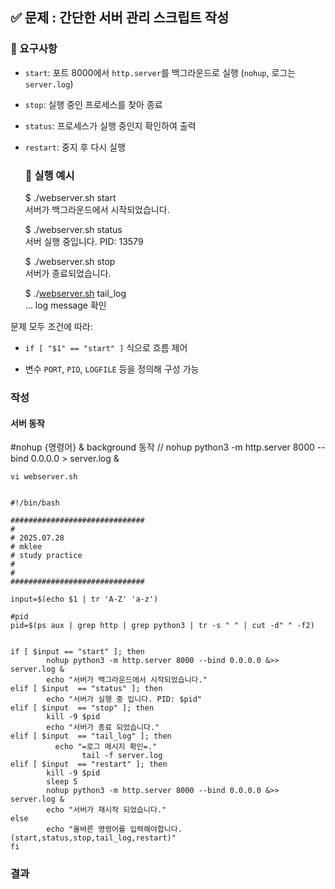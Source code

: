 ## **✅ 문제 : 간단한 서버 관리 스크립트 작성**

### **🔧 요구사항**

* `start`: 포트 8000에서 `http.server`를 백그라운드로 실행 (`nohup`, 로그는 `server.log`)

* `stop`: 실행 중인 프로세스를 찾아 종료

* `status`: 프로세스가 실행 중인지 확인하여 출력

* `restart`: 중지 후 다시 실행

  ### **🎯 실행 예시**

  $ ./webserver.sh start  
  서버가 백그라운드에서 시작되었습니다.  
    
  $ ./webserver.sh status  
  서버 실행 중입니다. PID: 13579  
    
  $ ./webserver.sh stop  
  서버가 종료되었습니다.  
    
  $ ./[webserver.sh](http://webserver.sh) tail\_log  
  … log message 확인


문제 모두 조건에 따라:

* `if [ "$1" == "start" ]` 식으로 흐름 제어

* 변수 `PORT`, `PID`, `LOGFILE` 등을 정의해 구성 가능


### 작성

#### 서버 동작
#nohup {명령어} & background 동작 // 
nohup python3 -m http.server 8000 --bind 0.0.0.0 > server.log &

```shell
vi webserver.sh 


#!/bin/bash 

##############################
#
# 2025.07.28  
# mklee
# study practice
# 
#
##############################

input=$(echo $1 | tr 'A-Z' 'a-z')

#pid
pid=$(ps aux | grep http | grep python3 | tr -s " " | cut -d" " -f2)


if [ $input == "start" ]; then
        nohup python3 -m http.server 8000 --bind 0.0.0.0 &>> server.log &
        echo "서버가 백그라운드에서 시작되었습니다."
elif [ $input  == "status" ]; then
        echo "서버가 실행 중 입니다. PID: $pid"
elif [ $input  == "stop" ]; then
        kill -9 $pid
        echo "서버가 종료 되었습니다."
elif [ $input  == "tail_log" ]; then
          echo "=로그 메시지 확인=."
                tail -f server.log
elif [ $input  == "restart" ]; then
        kill -9 $pid
        sleep 5
        nohup python3 -m http.server 8000 --bind 0.0.0.0 &>> server.log &
        echo "서버가 재시작 되었습니다."
else
        echo "올바른 명령어를 입력해야합니다.(start,status,stop,tail_log,restart)"
fi

```

### 결과

```shell


```